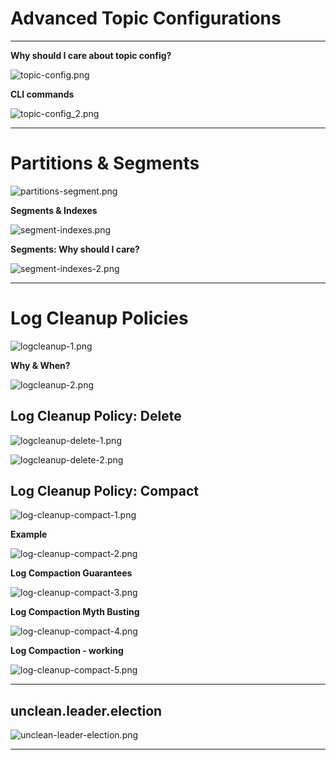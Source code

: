 # Advanced Topic Configurations
---

**Why should I care about topic config?**

![topic-config.png](./images/topic-config.png)

**CLI commands**

![topic-config_2.png](./images/topic-config_2.png)

---

# Partitions & Segments

![partitions-segment.png](./images/partitions-segment.png)

**Segments & Indexes**

![segment-indexes.png](./images/segment-indexes.png)


**Segments: Why should I care?**

![segment-indexes-2.png](./images/segment-indexes-2.png)

---

# Log Cleanup Policies

![logcleanup-1.png](./images/logcleanup-1.png)

**Why & When?**

![logcleanup-2.png](./images/logcleanup-2.png)

## Log Cleanup Policy: Delete

![logcleanup-delete-1.png](./images/logcleanup-delete-1.png)

![logcleanup-delete-2.png](./images/logcleanup-delete-2.png)

## Log Cleanup Policy: Compact

![log-cleanup-compact-1.png](./images/log-cleanup-compact-1.png)

**Example**

![log-cleanup-compact-2.png](./images/log-cleanup-compact-2.png)

**Log Compaction Guarantees**

![log-cleanup-compact-3.png](./images/log-cleanup-compact-3.png)

**Log Compaction Myth Busting**

![log-cleanup-compact-4.png](./images/log-cleanup-compact-4.png)

**Log Compaction - working**

![log-cleanup-compact-5.png](./images/log-cleanup-compact-5.png)

----

## unclean.leader.election

![unclean-leader-election.png](./images/unclean-leader-election.png)








----
